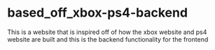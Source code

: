 # based_off_xbox-ps4-backend
This is a website that is inspired off of how the xbox website and ps4 website are built and this is the backend functionality for the frontend
